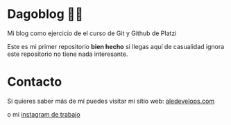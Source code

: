# Dagoblog 🐱‍👓
Mi blog como ejercicio de el curso de Git y Github de Platzi 


Este es mi primer repositorio **bien hecho** si llegas aquí de casualidad ignora este repositorio no tiene nada interesante.




# Contacto
Si quieres saber más de mí puedes visitar mi sitio web: [aledevelops.com](http://aledevelops.com "aledevelops.com")

o mi [instagram de trabajo ](http://https://www.instagram.com/ale_develops/ "instagram de trabajo ")
